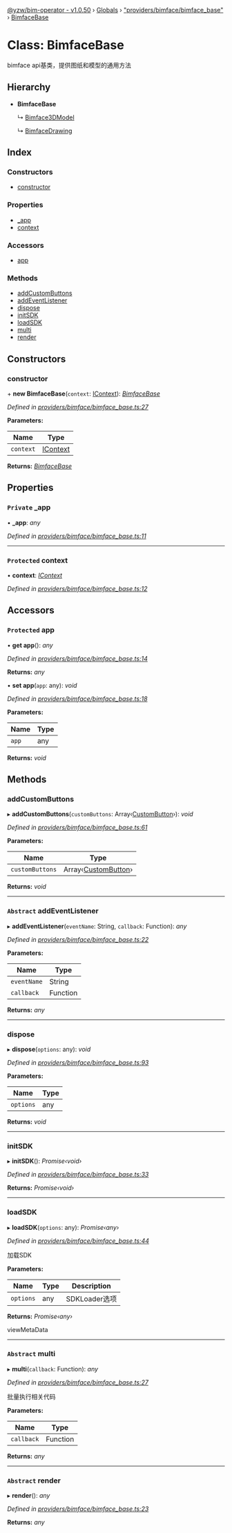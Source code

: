 [@yzw/bim-operator - v1.0.50](../README.md) › [Globals](../globals.md) › ["providers/bimface/bimface_base"](../modules/_providers_bimface_bimface_base_.md) › [BimfaceBase](_providers_bimface_bimface_base_.bimfacebase.md)

# Class: BimfaceBase

bimface api基类，提供图纸和模型的通用方法

## Hierarchy

* **BimfaceBase**

  ↳ [Bimface3DModel](_providers_bimface_bimface_model_.bimface3dmodel.md)

  ↳ [BimfaceDrawing](_providers_bimface_bimface_drawing_.bimfacedrawing.md)

## Index

### Constructors

* [constructor](_providers_bimface_bimface_base_.bimfacebase.md#constructor)

### Properties

* [_app](_providers_bimface_bimface_base_.bimfacebase.md#private-_app)
* [context](_providers_bimface_bimface_base_.bimfacebase.md#protected-context)

### Accessors

* [app](_providers_bimface_bimface_base_.bimfacebase.md#protected-app)

### Methods

* [addCustomButtons](_providers_bimface_bimface_base_.bimfacebase.md#addcustombuttons)
* [addEventListener](_providers_bimface_bimface_base_.bimfacebase.md#abstract-addeventlistener)
* [dispose](_providers_bimface_bimface_base_.bimfacebase.md#dispose)
* [initSDK](_providers_bimface_bimface_base_.bimfacebase.md#initsdk)
* [loadSDK](_providers_bimface_bimface_base_.bimfacebase.md#loadsdk)
* [multi](_providers_bimface_bimface_base_.bimfacebase.md#abstract-multi)
* [render](_providers_bimface_bimface_base_.bimfacebase.md#abstract-render)

## Constructors

###  constructor

\+ **new BimfaceBase**(`context`: [IContext](../interfaces/_interface_.icontext.md)): *[BimfaceBase](_providers_bimface_bimface_base_.bimfacebase.md)*

*Defined in [providers/bimface/bimface_base.ts:27](https://github.com/youkaisteve/bim-operator/blob/902514b/src/providers/bimface/bimface_base.ts#L27)*

**Parameters:**

Name | Type |
------ | ------ |
`context` | [IContext](../interfaces/_interface_.icontext.md) |

**Returns:** *[BimfaceBase](_providers_bimface_bimface_base_.bimfacebase.md)*

## Properties

### `Private` _app

• **_app**: *any*

*Defined in [providers/bimface/bimface_base.ts:11](https://github.com/youkaisteve/bim-operator/blob/902514b/src/providers/bimface/bimface_base.ts#L11)*

___

### `Protected` context

• **context**: *[IContext](../interfaces/_interface_.icontext.md)*

*Defined in [providers/bimface/bimface_base.ts:12](https://github.com/youkaisteve/bim-operator/blob/902514b/src/providers/bimface/bimface_base.ts#L12)*

## Accessors

### `Protected` app

• **get app**(): *any*

*Defined in [providers/bimface/bimface_base.ts:14](https://github.com/youkaisteve/bim-operator/blob/902514b/src/providers/bimface/bimface_base.ts#L14)*

**Returns:** *any*

• **set app**(`app`: any): *void*

*Defined in [providers/bimface/bimface_base.ts:18](https://github.com/youkaisteve/bim-operator/blob/902514b/src/providers/bimface/bimface_base.ts#L18)*

**Parameters:**

Name | Type |
------ | ------ |
`app` | any |

**Returns:** *void*

## Methods

###  addCustomButtons

▸ **addCustomButtons**(`customButtons`: Array‹[CustomButton](../interfaces/_model_custom_button_.custombutton.md)›): *void*

*Defined in [providers/bimface/bimface_base.ts:61](https://github.com/youkaisteve/bim-operator/blob/902514b/src/providers/bimface/bimface_base.ts#L61)*

**Parameters:**

Name | Type |
------ | ------ |
`customButtons` | Array‹[CustomButton](../interfaces/_model_custom_button_.custombutton.md)› |

**Returns:** *void*

___

### `Abstract` addEventListener

▸ **addEventListener**(`eventName`: String, `callback`: Function): *any*

*Defined in [providers/bimface/bimface_base.ts:22](https://github.com/youkaisteve/bim-operator/blob/902514b/src/providers/bimface/bimface_base.ts#L22)*

**Parameters:**

Name | Type |
------ | ------ |
`eventName` | String |
`callback` | Function |

**Returns:** *any*

___

###  dispose

▸ **dispose**(`options`: any): *void*

*Defined in [providers/bimface/bimface_base.ts:93](https://github.com/youkaisteve/bim-operator/blob/902514b/src/providers/bimface/bimface_base.ts#L93)*

**Parameters:**

Name | Type |
------ | ------ |
`options` | any |

**Returns:** *void*

___

###  initSDK

▸ **initSDK**(): *Promise‹void›*

*Defined in [providers/bimface/bimface_base.ts:33](https://github.com/youkaisteve/bim-operator/blob/902514b/src/providers/bimface/bimface_base.ts#L33)*

**Returns:** *Promise‹void›*

___

###  loadSDK

▸ **loadSDK**(`options`: any): *Promise‹any›*

*Defined in [providers/bimface/bimface_base.ts:44](https://github.com/youkaisteve/bim-operator/blob/902514b/src/providers/bimface/bimface_base.ts#L44)*

加载SDK

**Parameters:**

Name | Type | Description |
------ | ------ | ------ |
`options` | any | SDKLoader选项 |

**Returns:** *Promise‹any›*

viewMetaData

___

### `Abstract` multi

▸ **multi**(`callback`: Function): *any*

*Defined in [providers/bimface/bimface_base.ts:27](https://github.com/youkaisteve/bim-operator/blob/902514b/src/providers/bimface/bimface_base.ts#L27)*

批量执行相关代码

**Parameters:**

Name | Type |
------ | ------ |
`callback` | Function |

**Returns:** *any*

___

### `Abstract` render

▸ **render**(): *any*

*Defined in [providers/bimface/bimface_base.ts:23](https://github.com/youkaisteve/bim-operator/blob/902514b/src/providers/bimface/bimface_base.ts#L23)*

**Returns:** *any*
